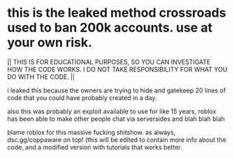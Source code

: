 # this is the leaked method crossroads used to ban 200k accounts. use at your own risk.

|| THIS IS FOR EDUCATIONAL PURPOSES, SO YOU CAN INVESTIGATE HOW THE CODE WORKS. I DO NOT TAKE RESPONSIBILITY FOR WHAT YOU DO WITH THE CODE. ||

i leaked this because the owners are trying to hide and gatekeep 20 lines of code that you could have probably created in a day.

also this was probably an exploit available to use for like 15 years, roblox has been able to make other people chat via serversides and blah blah blah

blame roblox for this massive fucking shitshow. as always, dsc.gg/coppaware on top! (this will be edited to contain more info about the code, and a modified version with tutorials that works better.
